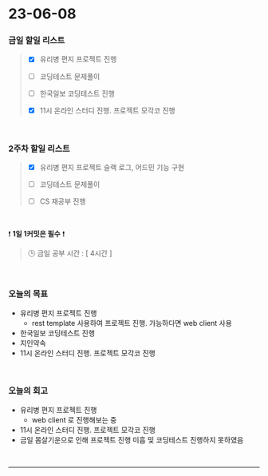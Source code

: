 # 23-06-08
### 금일 할일 리스트
> - [x]  유리병 편지 프로젝트 진행
>
> - [ ]  코딩테스트 문제풀이
>
> - [ ]  한국일보 코딩테스트 진행
>
> - [x]  11시 온라인 스터디 진행. 프로젝트 모각코 진행


<br/>

### 2주차 할일 리스트  
> - [x]  유리병 편지 프로젝트 슬랙 로그, 어드민 기능 구현
>
> - [ ]  코딩테스트 문제풀이
>
> - [ ]  CS 재공부 진행

<br/>

❗ **1일 1커밋은 필수** ❗
> 🕒 금일 공부 시간 : [ 4시간 ]
  
<br/>

### 오늘의 목표
- 유리병 편지 프로젝트 진행
    - rest template 사용하여 프로젝트 진행. 가능하다면 web client 사용
- 한국일보 코딩테스트 진행
- 지인약속
- 11시 온라인 스터디 진행. 프로젝트 모각코 진행

<br>

### 오늘의 회고
- 유리병 편지 프로젝트 진행
    - web client 로 진행해보는 중
- 11시 온라인 스터디 진행. 프로젝트 모각코 진행
- 금일 몸살기운으로 인해 프로젝트 진행 미흡 및 코딩테스트 진행하지 못하였음

<br/>

------------  
